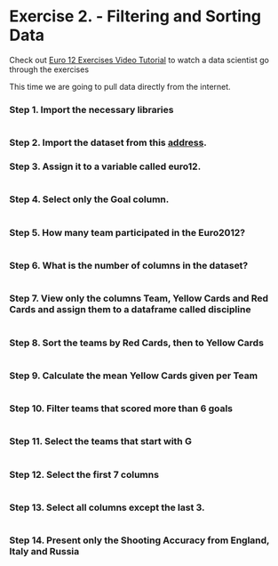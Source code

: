 # Exercise 2. - Filtering and Sorting Data

Check out [Euro 12 Exercises Video Tutorial](https://youtu.be/iqk5d48Qisg) to watch a data scientist go through the exercises

This time we are going to pull data directly from the internet.

### Step 1. Import the necessary libraries


```python

```

### Step 2. Import the dataset from this [address](https://raw.githubusercontent.com/kflisikowsky/pandas_exercises/refs/heads/main/Euro_2012_stats_TEAM.csv). 

### Step 3. Assign it to a variable called euro12.


```python

```

### Step 4. Select only the Goal column.


```python

```

### Step 5. How many team participated in the Euro2012?


```python

```

### Step 6. What is the number of columns in the dataset?


```python

```

### Step 7. View only the columns Team, Yellow Cards and Red Cards and assign them to a dataframe called discipline


```python

```

### Step 8. Sort the teams by Red Cards, then to Yellow Cards


```python

```

### Step 9. Calculate the mean Yellow Cards given per Team


```python

```

### Step 10. Filter teams that scored more than 6 goals


```python

```

### Step 11. Select the teams that start with G


```python

```

### Step 12. Select the first 7 columns


```python

```

### Step 13. Select all columns except the last 3.


```python

```

### Step 14. Present only the Shooting Accuracy from England, Italy and Russia


```python

```
